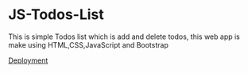 # JS-Todos-List
This is simple Todos list which is add and delete todos, this web app is make using HTML,CSS,JavaScript and Bootstrap 

<a href="https://i-m-prabhat.github.io/JS-Todos-List/">Deployment</a>
